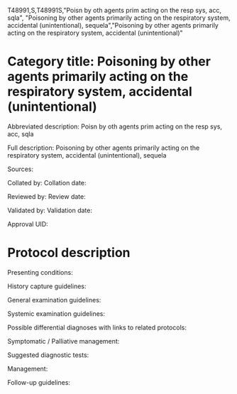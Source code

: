T48991,S,T48991S,"Poisn by oth agents prim acting on the resp sys, acc, sqla", "Poisoning by other agents primarily acting on the respiratory system, accidental (unintentional), sequela","Poisoning by other agents primarily acting on the respiratory system, accidental (unintentional)"
# Category title: Poisoning by other agents primarily acting on the respiratory system, accidental (unintentional)

Abbreviated description: Poisn by oth agents prim acting on the resp sys, acc, sqla

Full description: Poisoning by other agents primarily acting on the respiratory system, accidental (unintentional), sequela

Sources:

Collated by:
Collation date:

Reviewed by:
Review date:

Validated by:
Validation date:

Approval UID:

# Protocol description

Presenting conditions:

History capture guidelines:

General examination guidelines:

Systemic examination guidelines:

Possible differential diagnoses with links to related protocols:

Symptomatic / Palliative management:

Suggested diagnostic tests:

Management:

Follow-up guidelines:

